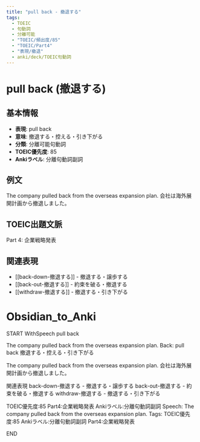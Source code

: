 ```yaml
---
title: "pull back - 撤退する"
tags:
  - TOEIC
  - 句動詞
  - 分離可能
  - "TOEIC/頻出度/85"
  - "TOEIC/Part4"
  - "表現/撤退"
  - anki/deck/TOEIC句動詞
---
```


# pull back (撤退する)

## 基本情報
- **表現**: pull back
- **意味**: 撤退する・控える・引き下がる
- **分類**: 分離可能句動詞
- **TOEIC優先度**: 85
- **Ankiラベル**: 分離句動詞副詞

## 例文
The company pulled back from the overseas expansion plan.
会社は海外展開計画から撤退しました。

## TOEIC出題文脈
Part 4: 企業戦略発表

## 関連表現
- [[back-down-撤退する]] - 撤退する・譲歩する
- [[back-out-撤退する]] - 約束を破る・撤退する
- [[withdraw-撤退する]] - 撤退する・引き下がる

# Obsidian_to_Anki
START
WithSpeech
pull back

The company pulled back from the overseas expansion plan.
Back: 
pull back
撤退する・控える・引き下がる

The company pulled back from the overseas expansion plan.
会社は海外展開計画から撤退しました。

関連表現
back-down-撤退する - 撤退する・譲歩する
back-out-撤退する - 約束を破る・撤退する
withdraw-撤退する - 撤退する・引き下がる

TOEIC優先度:85
Part4:企業戦略発表
Ankiラベル:分離句動詞副詞
Speech: The company pulled back from the overseas expansion plan.
Tags: TOEIC優先度:85 Ankiラベル:分離句動詞副詞 Part4:企業戦略発表
<!--ID: 1750507106749-->
END
